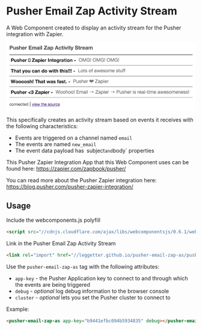 # Pusher Email Zap Activity Stream

A Web Component created to display an activity stream for the Pusher integration with Zapier.

![Pusher Email Zap Activity Stream Screenshot](assets/screenshot.png)

This specifically creates an activity stream based on events it receives with the following characteristics:

* Events are triggered on a channel named `email`
* The events are named `new_email`
* The event data payload has` `subject` and `body` properties

This Pusher Zapier Integration App that this Web Component uses can be found here:
https://zapier.com/zapbook/pusher/

You can read more about the Pusher Zapier integration here:
https://blog.pusher.com/pusher-zapier-integration/

## Usage

Include the webcomponents.js polyfill

```html
<script src="//cdnjs.cloudflare.com/ajax/libs/webcomponentsjs/0.6.1/webcomponents.min.js"></script>
```

Link in the Pusher Email Zap Activity Stream

```html
<link rel="import" href="//leggetter.github.io/pusher-email-zap-as/pusher-email-zap-as.html" />
```

Use the `pusher-email-zap-as` tag with the following attributes:

* `app-key` - the Pusher Application key to connect to and through which the events are being triggered
* `debug` - *optional* log debug information to the browser console
* `cluster` - *optional* lets you set the Pusher cluster to connect to

Example:

```html
<pusher-email-zap-as app-key="b9441efbc094b5934835" debug></pusher-email-zap-as>
```
